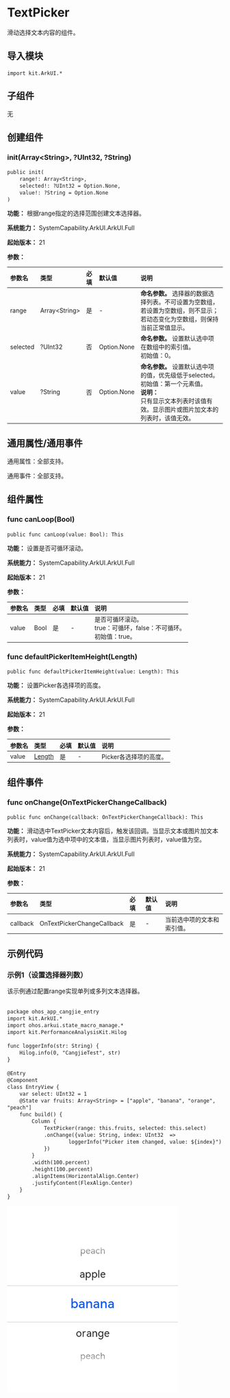 # TextPicker

滑动选择文本内容的组件。

## 导入模块

```cangjie
import kit.ArkUI.*
```

## 子组件

无

## 创建组件

### init(Array\<String>, ?UInt32, ?String)

```cangjie
public init(
    range!: Array<String>,
    selected!: ?UInt32 = Option.None,
    value!: ?String = Option.None
)
```

**功能：** 根据range指定的选择范围创建文本选择器。

**系统能力：** SystemCapability.ArkUI.ArkUI.Full

**起始版本：** 21

**参数：**

|参数名|类型|必填|默认值|说明|
|:---|:---|:---|:---|:---|
|range|Array\<String>|是|-| **命名参数。** 选择器的数据选择列表。不可设置为空数组，若设置为空数组，则不显示；若动态变化为空数组，则保持当前正常值显示。|
|selected|?UInt32|否|Option.None| **命名参数。** 设置默认选中项在数组中的索引值。<br>初始值：0。|
|value|?String|否|Option.None| **命名参数。** 设置默认选中项的值，优先级低于selected。<br>初始值：第一个元素值。<br>**说明：**<br>只有显示文本列表时该值有效。显示图片或图片加文本的列表时，该值无效。|

## 通用属性/通用事件

通用属性：全部支持。

通用事件：全部支持。

## 组件属性

### func canLoop(Bool)

```cangjie
public func canLoop(value: Bool): This
```

**功能：** 设置是否可循环滚动。

**系统能力：** SystemCapability.ArkUI.ArkUI.Full

**起始版本：** 21

**参数：**

|参数名|类型|必填|默认值|说明|
|:---|:---|:---|:---|:---|
|value|Bool|是|-|是否可循环滚动。<br>true：可循环，false：不可循环。<br>初始值：true。|

### func defaultPickerItemHeight(Length)

```cangjie
public func defaultPickerItemHeight(value: Length): This
```

**功能：** 设置Picker各选择项的高度。

**系统能力：** SystemCapability.ArkUI.ArkUI.Full

**起始版本：** 21

**参数：**

|参数名|类型|必填|默认值|说明|
|:---|:---|:---|:---|:---|
|value|[Length](../apis/BasicServicesKit/cj-apis-base.md#interface-length)|是|-|Picker各选择项的高度。|

## 组件事件

### func onChange(OnTextPickerChangeCallback)

```cangjie
public func onChange(callback: OnTextPickerChangeCallback): This
```

**功能：** 滑动选中TextPicker文本内容后，触发该回调。当显示文本或图片加文本列表时，value值为选中项中的文本值，当显示图片列表时，value值为空。

**系统能力：** SystemCapability.ArkUI.ArkUI.Full

**起始版本：** 21

**参数：**

|参数名|类型|必填|默认值|说明|
|:---|:---|:---|:---|:---|
|callback|OnTextPickerChangeCallback|是|-|当前选中项的文本和索引值。|

## 示例代码

### 示例1（设置选择器列数）

该示例通过配置range实现单列或多列文本选择器。

<!-- run -->

```cangjie

package ohos_app_cangjie_entry
import kit.ArkUI.*
import ohos.arkui.state_macro_manage.*
import kit.PerformanceAnalysisKit.Hilog

func loggerInfo(str: String) {
    Hilog.info(0, "CangjieTest", str)
}

@Entry
@Component
class EntryView {
    var select: UInt32 = 1
    @State var fruits: Array<String> = ["apple", "banana", "orange", "peach"]
    func build() {
        Column {
            TextPicker(range: this.fruits, selected: this.select)
            .onChange({value: String, index: UInt32  =>
                    loggerInfo("Picker item changed, value: ${index}")
            })
        }
        .width(100.percent)
        .height(100.percent)
        .alignItems(HorizontalAlign.Center)
        .justifyContent(FlexAlign.Center)
    }
}
```

![textpicker](figures/textpicker.png)
